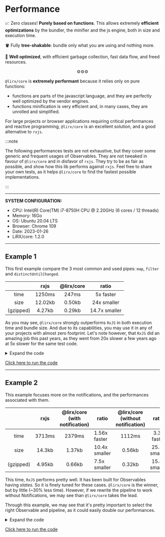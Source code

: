 # Performance

📈 Zero classes! **Purely based on functions**.
This allows extremely **efficient optimizations** by the bundler, the minifier and the js engine, both in size and execution time.

🪣 Fully **tree-shakable**: bundle only what you are using and nothing more.

💪 **Well optimized**, with efficient garbage collection, fast data flow, and freed resources.

<p align="center">
⚙️⚙️⚙️
</p>


`@lirx/core` is **extremely performant** because it relies only on pure functions:

- functions are parts of the javascript language, and they are perfectly well optimized by the vendor engines.
- functions minification is very efficient and, in many cases, they are unrolled and simplified.

For large projects or browser applications requiring critical performances and reactive programming,
`@lirx/core` is an excellent solution, and a good alternative to `rxjs`.


:::note

The following performances tests are not exhaustive, but they cover some generic and frequent usages of Observables.
They are not tweaked in favour of `@lirx/core` and in disfavor of `rxjs`. They try to be as fair as possible,
and show how this lib performs against `rxjs`.
Feel free to share your own tests, as it helps `@lirx/core` to find the fastest possible implementations.

:::



---

**SYSTEM CONFIGURATION:**

- CPU: Intel(R) Core(TM) i7-8750H CPU @ 2.20GHz (6 cores / 12 threads)
- Memory: 16Go
- OS: Ubuntu 20.04 LTS
- Browser: Chrome 109
- Date: 2023-01-26
- LiRX/core: 1.2.0

---

## Example 1

This first example compare the 3 most common and used pipes: `map`,  `filter` and `distinctUntilChanged`.


|           |  rxjs   | @lirx/core |     ratio     |
|:---------:|:-------:|:----------:|:-------------:|
|    time   | 1250ms  |   247ms    |   5x faster   |
|    size   | 12.02kb |   0.50kb   |  24x smaller  |
| (gzipped) | 4.27kb  |   0.29kb   | 14.7x smaller |

As you may see, `@lirx/core` strongly outperforms `RxJS` in both execution time and bundle size.
And due to its capabilities, you may use it in any of your projects with almost zero footprint.
Let's note however, that `RxJS` did an amazing job this past years, as they went from 20x slower a few years ago at 5x slower for the same test code.


<details>
  <summary>Expand the code</summary>


```ts
import { from as fromRXJS } from 'rxjs';
import { fromArray, distinct$$$, map$$$, pipe$$, filter$$$ } from '@lirx/core';
import { distinctUntilChanged, filter, map } from 'rxjs/operators';

function performancesExample() {
  const values = Array.from({ length: 1e5 }, (v: any, index: number) => index);

  const withRXJS = () => {
    let j = 0;

    const obs = fromRXJS(values).pipe(
      map((value: number) => value * 2),
      filter((value: number) => value > 1e4),
      distinctUntilChanged()
    );

    console.time('start');
    for (let i = 0; i < 1e2; i++) {
      obs.subscribe((value: number) => {
        j += value;
      });
    }
    console.timeEnd('start');
    console.log('j', j);
  };

  const withLiRXCore = () => {
    let j = 0;

    const subscribe = pipe$$(fromArray(values), [
      map$$$<number, number>((value: number) => value * 2),
      filter$$$<number>((value: number) => value > 1e4),
      distinct$$$<number>(),
    ]);

    console.time('start');
    for (let i = 0; i < 1e2; i++) {
      subscribe((value: number) => {
        j += value;
      });
    }
    console.timeEnd('start');
    console.log('j', j);
  };

  /* RxJS */

  // withRXJS();

  // time:
  //  1250.388916015625 ms

  // size:
  //  dist/assets/index.412ad1ea.js   12.02 KiB / gzip: 4.27 KiB

  /* @lirx/core */

  withLiRXCore();

  // time:
  //  247.414794921875 ms
  //  => 5x faster

  // size:
  //  dist/assets/index.6d7778f7.js   0.50 KiB / gzip: 0.29 KiB
  //  => 24x / 14.7x smaller
}

performancesExample();
```

</details>

[Click here to run the code](https://stackblitz.com/edit/vite-ud1q9a?file=main.ts)

---

## Example 2

This example focuses more on the notifications, and the performances associated with them.

|           |  rxjs  | @lirx/core <br/> (with notification) | ratio         | @lirx/core <br/> (without notification) |     ratio      |
|:---------:|:------:|:------------------------------------:|---------------|:----------------------------------:|:--------------:|
|    time   | 3713ms |                2379ms                | 1.56x faster  |               1112ms               | 3.3x faster    |
|    size   | 14.3kb |                1.37kb                | 10.4x smaller |               0.56kb               | 25.5x smaller  |
| (gzipped) | 4.95kb |                0.66kb                | 7.5x smaller  |               0.32kb               | 15.4x smaller  |



This time, `RxJS` performs pretty well. It has been built for Observables having *states*.
So it is finely tuned for these cases. `@lirx/core` is the winner, but by little (~30% less time).
However, if we rewrite the pipeline to work without Notifications, we may see than `@lirx/core` takes the lead.

Through this example, we may see that it's pretty important to select the right Observable and pipeline, as it could easily double our performances.

<details>
  <summary>Expand the code</summary>

```ts
import { of as ofRXJS, forkJoin as forkJoinRXJS } from 'rxjs';
import {
  forkJoin,
  singleN,
  fulfilled$$$,
  pipe$$,
  defaultNotificationObserver,
  combineLatest,
  map$$,
  single,
} from '@lirx/core';
import { map } from 'rxjs/operators';

function performancesExample() {
  const length: number = 1e3;
  const iterations: number = 1e4;

  const sum = (values: readonly number[]): number => {
    let sum: number = 0;
    for (let i = 0; i < values.length; i++) {
      sum += values[i];
    }
    return sum;
  };

  const withRXJS = () => {
    let j = 0;

    const obs = forkJoinRXJS(
      Array.from({ length }, (_, i) => ofRXJS(Math.random()))
    ).pipe(map(sum));

    console.time('start');

    for (let i = 0; i < iterations; i++) {
      obs.subscribe((value: number) => {
        j += value;
      });
    }

    console.timeEnd('start');
    console.log('j', j);
  };

  const withLiRXCoreAndNotifications = () => {
    let j = 0;

    const subscribe = pipe$$(
      forkJoin(
        Array.from({ length }, (_, i) => singleN<number>(Math.random()))
      ),
      [
        fulfilled$$$((values: number[]) => {
          return singleN(sum(values));
        }),
      ]
    );

    console.time('start');

    for (let i = 0; i < iterations; i++) {
      subscribe(
        defaultNotificationObserver((value: number) => {
          j += value;
        })
      );
    }
    console.timeEnd('start');
    console.log('j', j);
  };

  const withLiRXCore = () => {
    let j = 0;

    const subscribe = map$$(
      combineLatest(Array.from({ length }, (_, i) => single(Math.random()))),
      sum
    );

    console.time('start');

    for (let i = 0; i < iterations; i++) {
      subscribe((value: number) => {
        j += value;
      });
    }
    console.timeEnd('start');
    console.log('j', j);
  };

  /* RxJS */

  // withRXJS();

  // time:
  //  3713.386962890625 ms

  // size:
  //  dist/assets/index.e05384e3.js   14.30 KiB / gzip: 4.95 KiB

  /* @lirx/core */

  // withLiRXCoreAndNotifications();

  // time:
  //  2379.6220703125 ms
  //  => 1.56x faster

  // size:
  //  dist/assets/index.5ca1e5d4.js   1.37 KiB / gzip: 0.66 KiB
  //  => 10.4x / 7.5x smaller

  withLiRXCore();

  // time:
  //  1112.876953125 ms
  //  => 3.3x faster

  // size:
  //  dist/assets/index.d50e09c0.js   0.56 KiB / gzip: 0.32 KiB
  //  => 25.5x / 15.4x smaller
}

performancesExample();
```

</details>

[Click here to run the code](https://stackblitz.com/edit/vite-dvfy5w?file=main.ts)

